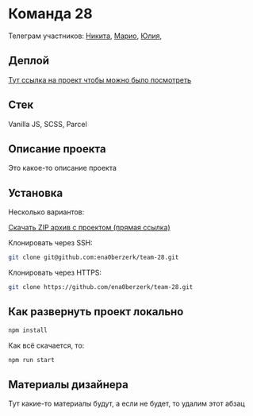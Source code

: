 # Команда 28

Телеграм участников: [Никита](https://t.me/enduraew), [Марио](https://t.me/supermariosister), [Юлия](https://t.me/yulia_wolf),

## Деплой

[Тут ссылка на проект чтобы можно было посмотреть](#)

## Стек

Vanilla JS, SCSS, Parcel

## Описание проекта

Это какое-то описание проекта

## Установка

Несколько вариантов:

[Скачать ZIP архив с проектом (прямая ссылка)](https://github.com/ena0berzerk/team-28/archive/refs/heads/main.zip)

Клонировать через SSH:

```bash
git clone git@github.com:ena0berzerk/team-28.git
```

Клонировать через HTTPS:

```bash
git clone https://github.com/ena0berzerk/team-28.git
```

## Как развернуть проект локально

```bash
npm install
```

Как всё скачается, то:

```bash
npm run start
```

## Материалы дизайнера

Тут какие-то материалы будут, а если не будет, то удалим этот абзац
